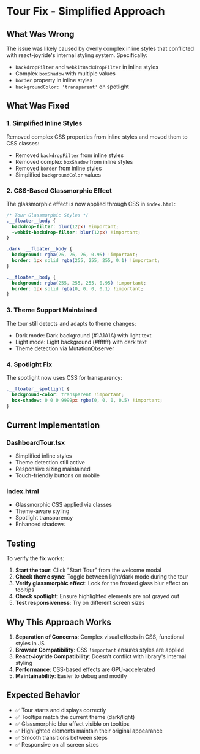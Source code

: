 # Tour Fix - Simplified Approach

## What Was Wrong

The issue was likely caused by overly complex inline styles that conflicted with react-joyride's internal styling system. Specifically:
- `backdropFilter` and `WebkitBackdropFilter` in inline styles
- Complex `boxShadow` with multiple values
- `border` property in inline styles
- `backgroundColor: 'transparent'` on spotlight

## What Was Fixed

### 1. Simplified Inline Styles
Removed complex CSS properties from inline styles and moved them to CSS classes:
- Removed `backdropFilter` from inline styles
- Removed complex `boxShadow` from inline styles
- Removed `border` from inline styles
- Simplified `backgroundColor` values

### 2. CSS-Based Glassmorphic Effect
The glassmorphic effect is now applied through CSS in `index.html`:

```css
/* Tour Glassmorphic Styles */
.__floater__body {
  backdrop-filter: blur(12px) !important;
  -webkit-backdrop-filter: blur(12px) !important;
}

.dark .__floater__body {
  background: rgba(26, 26, 26, 0.95) !important;
  border: 1px solid rgba(255, 255, 255, 0.1) !important;
}

.__floater__body {
  background: rgba(255, 255, 255, 0.95) !important;
  border: 1px solid rgba(0, 0, 0, 0.1) !important;
}
```

### 3. Theme Support Maintained
The tour still detects and adapts to theme changes:
- Dark mode: Dark background (#1A1A1A) with light text
- Light mode: Light background (#ffffff) with dark text
- Theme detection via MutationObserver

### 4. Spotlight Fix
The spotlight now uses CSS for transparency:
```css
.__floater__spotlight {
  background-color: transparent !important;
  box-shadow: 0 0 0 9999px rgba(0, 0, 0, 0.5) !important;
}
```

## Current Implementation

### DashboardTour.tsx
- Simplified inline styles
- Theme detection still active
- Responsive sizing maintained
- Touch-friendly buttons on mobile

### index.html
- Glassmorphic CSS applied via classes
- Theme-aware styling
- Spotlight transparency
- Enhanced shadows

## Testing

To verify the fix works:

1. **Start the tour**: Click "Start Tour" from the welcome modal
2. **Check theme sync**: Toggle between light/dark mode during the tour
3. **Verify glassmorphic effect**: Look for the frosted glass blur effect on tooltips
4. **Check spotlight**: Ensure highlighted elements are not grayed out
5. **Test responsiveness**: Try on different screen sizes

## Why This Approach Works

1. **Separation of Concerns**: Complex visual effects in CSS, functional styles in JS
2. **Browser Compatibility**: CSS `!important` ensures styles are applied
3. **React-Joyride Compatibility**: Doesn't conflict with library's internal styling
4. **Performance**: CSS-based effects are GPU-accelerated
5. **Maintainability**: Easier to debug and modify

## Expected Behavior

- ✅ Tour starts and displays correctly
- ✅ Tooltips match the current theme (dark/light)
- ✅ Glassmorphic blur effect visible on tooltips
- ✅ Highlighted elements maintain their original appearance
- ✅ Smooth transitions between steps
- ✅ Responsive on all screen sizes
